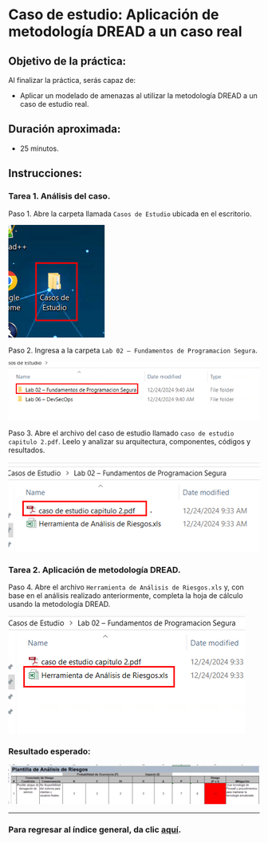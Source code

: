 # Caso de estudio: Aplicación de metodología DREAD a un caso real 

## Objetivo de la práctica:

Al finalizar la práctica, serás capaz de:

- Aplicar un modelado de amenazas al utilizar la metodología DREAD a un caso de estudio real.

## Duración aproximada:

- 25 minutos.

## Instrucciones:

### Tarea 1. Análisis del caso.

Paso 1. Abre la carpeta llamada `Casos de Estudio` ubicada en el escritorio.

![imagen resultado](../images/updte_ce_01.png)

Paso 2. Ingresa a la carpeta `Lab 02 – Fundamentos de Programacion Segura`.

![imagen resultado](../images/updte_ce_02.png)

Paso 3. Abre el archivo del caso de estudio llamado `caso de estudio capitulo 2.pdf`. Leelo y analizar su arquitectura, componentes, códigos y resultados.

![imagen resultado](../images/updte_ce_03.png)

### Tarea 2. Aplicación de metodología DREAD.

Paso 4. Abre el archivo `Herramienta de Análisis de Riesgos.xls` y, con base en el análisis realizado anteriormente, completa la hoja de cálculo usando la metodología DREAD.

![imagen resultado](../images/updte_ce_04.png)

### Resultado esperado:

![imagen resultado](../images/cap2_4.png)

---
### Para regresar al índice general, da clic [aquí](./README.md).
